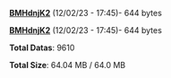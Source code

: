 [**BMHdnjK2**](/data/BMHdnjK2.txt) (12/02/23 - 17:45)- 644 bytes

[**BMHdnjK2**](/data/BMHdnjK2.txt) (12/02/23 - 17:45)- 644 bytes

**Total Datas**: 9610

**Total Size**: 64.04 MB / 64.0 MB